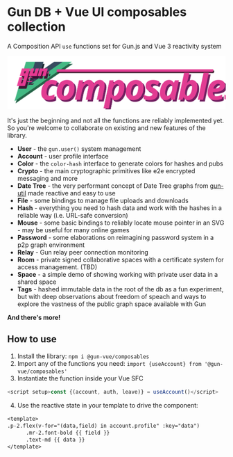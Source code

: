 # Gun DB + Vue UI composables collection

A Composition API `use` functions set for Gun.js and Vue 3 reactivity system

![@gun-vue logo](https://raw.githubusercontent.com/DeFUCC/gun-vue/master/_public/media/svg/composables.svg)

It's just the beginning and not all the functions are reliably implemented yet. So you're welcome to collaborate on existing and new features of the library.

- **User** - the `gun.user()` system management
- **Account** - user profile interface
- **Color** - the `color-hash` interface to generate colors for hashes and pubs
- **Crypto** - the main cryptographic primitives like e2e encrypted messaging and more
- **Date Tree** - the very performant concept of Date Tree graphs from [gun-util](https://github.com/diatche/gun-util#DateTree) made reactive and easy to use
- **File** - some bindings to manage file uploads and downloads
- **Hash** - everything you need to hash data and work with the hashes in a reliable way (i.e. URL-safe conversion)
- **Mouse** - some basic bindings to reliably locate mouse pointer in an SVG - may be useful for many online games
- **Password** - some elaborations on reimagining password system in a p2p graph environment
- **Relay** - Gun relay peer connection monitoring
- **Room** - private signed collaborative spaces with a certificate system for access management. (TBD)
- **Space** - a simple demo of showing working with private user data in a shared space
- **Tags** - hashed immutable data in the root of the db as a fun experiment, but with deep observations about freedom of speach and ways to explore the vastness of the public graph space available with Gun

**And there's more!**

## How to use

1. Install the library: `npm i @gun-vue/composables`
2. Import any of the functions you need: `import {useAccount} from '@gun-vue/composables'`
3. Instantiate the function inside your Vue SFC

```js
<script setup>const {(account, auth, leave)} = useAccount()</script>
```

4. Use the reactive state in your template to drive the component:

```pug
<template>
.p-2.flex(v-for="(data,field) in account.profile" :key="data")
      .mr-2.font-bold {{ field }}
      .text-md {{ data }}
</template>
```
